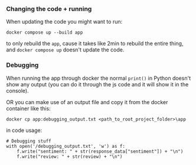 ### Changing the code + running

When updating the code you might want to run: 
```
docker compose up --build app
```
to only rebuild the `app`, cause it takes like 2min to rebuild the entire thing, and `docker compose up` doesn't update the code.

### Debugging

When running the app through docker the normal `print()` in Python doesn't show any output (you can do it through the js code and it will show it in the console).
    
OR you can make use of an output file and copy it from the docker container like this: 
```
docker cp app:debugging_output.txt <path_to_root_project_folder>\app
```

in code usage:
```
# Debugging stuff
with open('/debugging_output.txt', 'w') as f:
    f.write("sentiment: " + str(response_data["sentiment"]) + "\n")
    f.write("review: " + str(review) + "\n")
```

